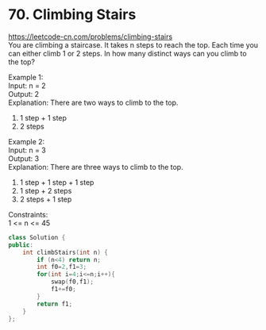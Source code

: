 # 70. Climbing Stairs
https://leetcode-cn.com/problems/climbing-stairs  
You are climbing a staircase. It takes n steps to reach the top.
Each time you can either climb 1 or 2 steps. In how many distinct ways can you climb to the top?

Example 1:   
Input: n = 2  
Output: 2  
Explanation: There are two ways to climb to the top.  
1. 1 step + 1 step  
2. 2 steps  

Example 2:  
Input: n = 3  
Output: 3  
Explanation: There are three ways to climb to the top.  
1. 1 step + 1 step + 1 step  
2. 1 step + 2 steps  
3. 2 steps + 1 step  

Constraints:  
1 <= n <= 45   

``` cpp
class Solution {
public:
    int climbStairs(int n) {
        if (n<4) return n;
        int f0=2,f1=3;
        for(int i=4;i<=n;i++){
            swap(f0,f1);
            f1+=f0;
        }
        return f1;
    }
};
```
